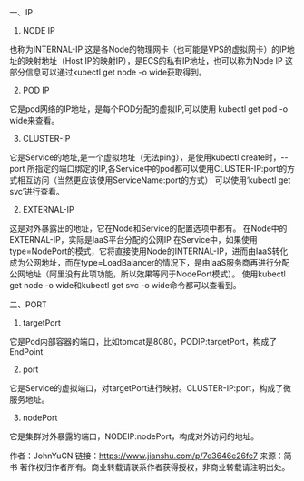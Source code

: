 一、IP

1. NODE IP

也称为INTERNAL-IP
这是各Node的物理网卡（也可能是VPS的虚拟网卡）的IP地址的映射地址（Host IP的映射IP），是ECS的私有IP地址，也可以称为Node IP 这部分信息可以通过kubectl get node -o wide获取得到。

2. POD IP

它是pod网络的IP地址，是每个POD分配的虚拟IP,可以使用 kubectl get pod -o wide来查看。

3. CLUSTER-IP

它是Service的地址,是一个虚拟地址（无法ping），是使用kubectl create时，--port 所指定的端口绑定的IP,各Service中的pod都可以使用CLUSTER-IP:port的方式相互访问（当然更应该使用ServiceName:port的方式）
可以使用‘kubectl get svc’进行查看。

2. EXTERNAL-IP

这是对外暴露出的地址，它在Node和Service的配置选项中都有。
在Node中的EXTERNAL-IP，实际是IaaS平台分配的公网IP
在Service中，如果使用type=NodePort的模式，它将直接使用Node的INTERNAL-IP，进而由IaaS转化成为公网地址，而在type=LoadBalancer的情况下，是由IaaS服务商再进行分配公网地址（阿里没有此项功能，所以效果等同于NodePort模式）。
使用kubectl get node -o wide和kubectl get svc -o wide命令都可以查看到。

二、PORT

1. targetPort

它是Pod内部容器的端口，比如tomcat是8080，PODIP:targetPort，构成了EndPoint

2. port

它是Service的虚拟端口，对targetPort进行映射。CLUSTER-IP:port，构成了微服务地址。

3. nodePort

它是集群对外暴露的端口，NODEIP:nodePort，构成对外访问的地址。

作者：JohnYuCN
链接：https://www.jianshu.com/p/7e3646e26fc7
来源：简书
著作权归作者所有。商业转载请联系作者获得授权，非商业转载请注明出处。